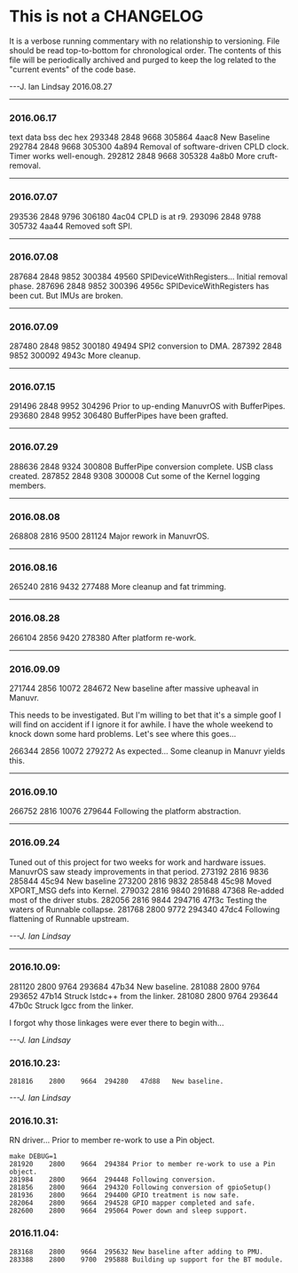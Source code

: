 # This is not a CHANGELOG
It is a verbose running commentary with no relationship to versioning.
File should be read top-to-bottom for chronological order.
The contents of this file will be periodically archived and purged to keep the log related to the "current events" of the code base.

---J. Ian Lindsay 2016.08.27

------

### 2016.06.17

   text    data     bss     dec     hex
 293348    2848    9668  305864   4aac8 New Baseline
 292784    2848    9668  305300   4a894 Removal of software-driven CPLD clock. Timer works well-enough.
 292812    2848    9668  305328   4a8b0 More cruft-removal.

------

### 2016.07.07
 293536    2848    9796  306180   4ac04 CPLD is at r9.
 293096    2848    9788  305732   4aa44 Removed soft SPI.

------

### 2016.07.08
 287684    2848    9852  300384   49560 SPIDeviceWithRegisters... Initial removal phase.
 287696    2848    9852  300396   4956c SPIDeviceWithRegisters has been cut. But IMUs are broken.

------

### 2016.07.09
 287480    2848    9852  300180   49494 SPI2 conversion to DMA.
 287392    2848    9852  300092   4943c More cleanup.

------

### 2016.07.15
 291496    2848    9952  304296   Prior to up-ending ManuvrOS with BufferPipes.
 293680    2848    9952  306480   BufferPipes have been grafted.

------

### 2016.07.29
 288636    2848    9324  300808   BufferPipe conversion complete. USB class created.
 287852    2848    9308  300008   Cut some of the Kernel logging members.

------

### 2016.08.08
 268808    2816    9500  281124   Major rework in ManuvrOS.

------

### 2016.08.16
 265240    2816    9432  277488   More cleanup and fat trimming.

------

### 2016.08.28
 266104    2856    9420  278380   After platform re-work.

------

### 2016.09.09
 271744    2856   10072  284672   New baseline after massive upheaval in Manuvr.

This needs to be investigated. But I'm willing to bet that it's a simple goof I will find on accident if I ignore it for awhile. I have the whole weekend to knock down some hard problems. Let's see where this goes...

 266344    2856   10072  279272   As expected... Some cleanup in Manuvr yields this.

------

### 2016.09.10
   266752    2816   10076  279644   Following the platform abstraction.

------

### 2016.09.24
Tuned out of this project for two weeks for work and hardware issues. ManuvrOS
  saw steady improvements in that period.
  273192    2816    9836  285844   45c94   New baseline
  273200    2816    9832  285848   45c98   Moved XPORT_MSG defs into Kernel.
  279032    2816    9840  291688   47368   Re-added most of the driver stubs.
  282056    2816    9844  294716   47f3c   Testing the waters of Runnable collapse.
  281768    2800    9772  294340   47dc4   Following flattening of Runnable upstream.

_---J. Ian Lindsay_

------

### 2016.10.09:
  281120    2800    9764  293684   47b34   New baseline.
  281088    2800    9764  293652   47b14   Struck lstdc++ from the linker.
  281080    2800    9764  293644   47b0c   Struck lgcc from the linker.

I forgot why those linkages were ever there to begin with...

_---J. Ian Lindsay_


### 2016.10.23:

    281816    2800    9664  294280   47d88   New baseline.

_---J. Ian Lindsay_


### 2016.10.31:

RN driver... Prior to member re-work to use a Pin object.

    make DEBUG=1
    281920    2800    9664  294384 Prior to member re-work to use a Pin object.
    281984    2800    9664  294448 Following conversion.
    281856    2800    9664  294320 Following conversion of gpioSetup()
    281936    2800    9664  294400 GPIO treatment is now safe.
    282064    2800    9664  294528 GPIO mapper completed and safe.
    282600    2800    9664  295064 Power down and sleep support.

### 2016.11.04:

    283168    2800    9664  295632 New baseline after adding to PMU.
    283388    2800    9700  295888 Building up support for the BT module.
